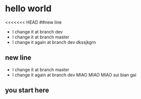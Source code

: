 # hello world

<<<<<<< HEAD
##new line
- I change it at branch dev
- I change it at branch master 
- I change it again at branch dev
dkssjkgrn
## new line
- I change it at branch master 
- I change it again at branch dev
MIAO MIAO MIAO
sui bian gai
## you start here
